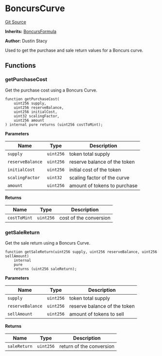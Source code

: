 # BoncursCurve
[Git Source](https://github.com/dustinstacy/boncurs/blob/415e7d62135e63eb569b341e480848bbb293bfa1/contracts/experimental/BoncursCurve.sol)

**Inherits:**
[BoncursFormula](/contracts/experimental/BoncursFormula.sol/abstract.BoncursFormula.md)

**Author:**
Dustin Stacy

Used to get the purchase and sale return values for a Boncurs curve.


## Functions
### getPurchaseCost

Get the purchase cost using a Boncurs Curve.


```solidity
function getPurchaseCost(
    uint256 supply,
    uint256 reserveBalance,
    uint256 initialCost,
    uint32 scalingFactor,
    uint256 amount
) internal pure returns (uint256 costToMint);
```
**Parameters**

|Name|Type|Description|
|----|----|-----------|
|`supply`|`uint256`|token total supply|
|`reserveBalance`|`uint256`|reserve balance of the token|
|`initialCost`|`uint256`|initial cost of the token|
|`scalingFactor`|`uint32`|scaling factor of the curve|
|`amount`|`uint256`|amount of tokens to purchase|

**Returns**

|Name|Type|Description|
|----|----|-----------|
|`costToMint`|`uint256`|cost of the conversion|


### getSaleReturn

Get the sale return using a Boncurs Curve.


```solidity
function getSaleReturn(uint256 supply, uint256 reserveBalance, uint256 sellAmount)
    internal
    pure
    returns (uint256 saleReturn);
```
**Parameters**

|Name|Type|Description|
|----|----|-----------|
|`supply`|`uint256`|token total supply|
|`reserveBalance`|`uint256`|reserve balance of the token|
|`sellAmount`|`uint256`|amount of tokens to sell|

**Returns**

|Name|Type|Description|
|----|----|-----------|
|`saleReturn`|`uint256`|return of the conversion|



